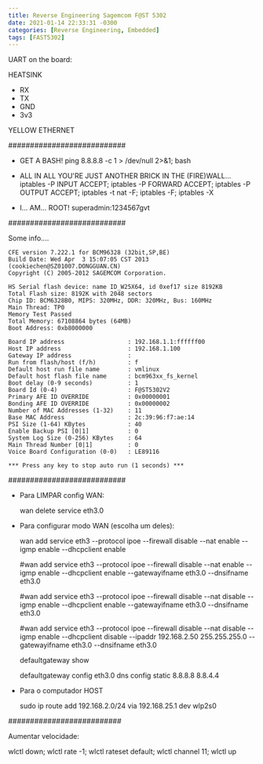 ```yaml
---
title: Reverse Engineering Sagemcom F@ST 5302
date: 2021-01-14 22:33:31 -0300
categories: [Reverse Engineering, Embedded]
tags: [FAST5302]
---
```


UART on the board:

HEATSINK

- RX
- TX
- GND
- 3v3

YELLOW ETHERNET


###########################

- GET A BASH!
	 ping 8.8.8.8 -c 1 > /dev/null 2>&1; bash

- ALL IN ALL YOU'RE JUST ANOTHER BRICK IN THE (FIRE)WALL...
	iptables -P INPUT ACCEPT; iptables -P FORWARD ACCEPT; iptables -P OUTPUT ACCEPT; iptables -t nat -F; iptables -F; iptables -X
	
- I... AM... ROOT!
	superadmin:1234567gvt

###########################

Some info....

```console
CFE version 7.222.1 for BCM96328 (32bit,SP,BE)
Build Date: Wed Apr  3 15:07:05 CST 2013 (cookiechen@SZ01007.DONGGUAN.CN)
Copyright (C) 2005-2012 SAGEMCOM Corporation.

HS Serial flash device: name ID_W25X64, id 0xef17 size 8192KB
Total Flash size: 8192K with 2048 sectors
Chip ID: BCM6328B0, MIPS: 320MHz, DDR: 320MHz, Bus: 160MHz
Main Thread: TP0
Memory Test Passed
Total Memory: 67108864 bytes (64MB)
Boot Address: 0xb8000000

Board IP address                  : 192.168.1.1:ffffff00  
Host IP address                   : 192.168.1.100  
Gateway IP address                :   
Run from flash/host (f/h)         : f  
Default host run file name        : vmlinux  
Default host flash file name      : bcm963xx_fs_kernel  
Boot delay (0-9 seconds)          : 1  
Board Id (0-4)                    : F@ST5302V2  
Primary AFE ID OVERRIDE           : 0x00000001
Bonding AFE ID OVERRIDE           : 0x00000002
Number of MAC Addresses (1-32)    : 11  
Base MAC Address                  : 2c:39:96:f7:ae:14  
PSI Size (1-64) KBytes            : 40  
Enable Backup PSI [0|1]           : 0  
System Log Size (0-256) KBytes    : 64  
Main Thread Number [0|1]          : 0  
Voice Board Configuration (0-0)   : LE89116  

*** Press any key to stop auto run (1 seconds) ***
```
###########################

- Para LIMPAR config WAN:

  wan delete service eth3.0

- Para configurar modo WAN (escolha um deles):

  wan add service eth3 --protocol ipoe --firewall disable --nat enable --igmp enable --dhcpclient enable

  #wan add service eth3 --protocol ipoe --firewall disable --nat enable --igmp enable --dhcpclient enable --gatewayifname eth3.0 --dnsifname eth3.0

  #wan add service eth3 --protocol ipoe --firewall disable --nat disable --igmp enable --dhcpclient enable --gatewayifname eth3.0 --dnsifname eth3.0	

  #wan add service eth3 --protocol ipoe --firewall disable --nat disable --igmp enable --dhcpclient disable --ipaddr 192.168.2.50 255.255.255.0 --gatewayifname eth3.0 --dnsifname eth3.0

  defaultgateway show

  defaultgateway config eth3.0
  dns config static 8.8.8.8 8.8.4.4

- Para o computador HOST

  sudo ip route add 192.168.2.0/24 via 192.168.25.1 dev wlp2s0

##########################

Aumentar velocidade:

wlctl down; wlctl rate -1; wlctl rateset default; wlctl channel 11; wlctl up
